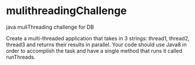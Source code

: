 # mulithreadingChallenge
java muliThreading challenge for DB

Create a multi-threaded application that takes in 3 strings: thread1, thread2, thread3 and returns
their results in parallel. Your code should use Java8 in order to accomplish the task and have a single method
that runs it called runThreads.
